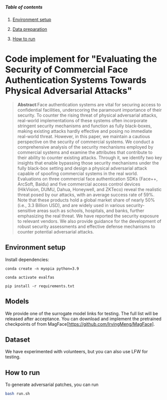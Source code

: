 ##### Table of contents

1. [Environment setup](#environment-setup)
  
2. [Data preparation](#dataset-preparation)
  
3. [How to run](#how-to-run)
  

# Code implement for "Evaluating the Security of Commercial Face Authentication Systems Towards Physical Adversarial Attacks"

</div>

> **Abstract**:Face authentication systems are vital for securing access to confidential facilities, underscoring the paramount importance of their security. To counter the rising threat of physical adversarial attacks, real-world implementations of these systems often incorporate stringent security mechanisms and function as fully black-boxes, making existing attacks hardly effective and posing no immediate real-world threat. However, in this paper, we maintain a cautious perspective on the security of commercial systems. We conduct a comprehensive analysis of the security mechanisms employed by commercial systems and examine the attributes that contribute to their ability to counter existing attacks. Through it, we identify two key insights that enable bypassing those security mechanisms under the fully black-box setting and design a physical adversarial attack capable of spoofing commercial systems in the real world. Evaluations on three commercial face authentication SDKs (Face++, ArcSoft, Baidu) and five commercial access control devices (HikVision, DUMU, Dahua, Honeywell, and ZKTeco) reveal the realistic threat posed by our attacks, with an average success rate of 59%. Note that these products hold a global market share of nearly 50% (i.e., 3.3 Billion USD), and are widely used in various security-sensitive areas such as schools, hospitals, and banks, further emphasizing the real threat. We have reported the security exposure to relevant vendors. We also provide guidance for the development of robust security assessments and effective defense mechanisms to counter potential adversarial attacks.

## Environment setup

Install dependencies:

```shell
conda create -n myopia python=3.9 

conda activate evalfas 

pip install -r requirements.txt 
```
## Models

We provide one of the surrogate model links for testing. The full list will be released after acceptance.
You can download and implement the pretrained checkpoints of from MagFace[https://github.com/IrvingMeng/MagFace].


## Dataset

We have experimented with volunteers, but you can also use LFW for testing.

## How to run

To generate adversarial patches, you can run

```bash
bash run.sh
```
